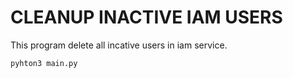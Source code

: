 # CLEANUP INACTIVE IAM USERS

This program delete all incative users in iam service.

```python
pyhton3 main.py
```